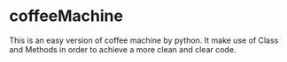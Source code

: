# coffeeMachine
This is an easy version of coffee machine by python. It make use of Class and  Methods in order to achieve a more clean and clear code.
